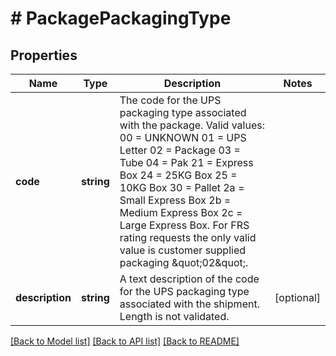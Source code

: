 # # PackagePackagingType

## Properties

Name | Type | Description | Notes
------------ | ------------- | ------------- | -------------
**code** | **string** | The code for the UPS packaging type associated with the package.  Valid values: 00 &#x3D; UNKNOWN  01 &#x3D; UPS Letter  02 &#x3D; Package  03 &#x3D; Tube  04 &#x3D; Pak  21 &#x3D; Express Box  24 &#x3D; 25KG Box  25 &#x3D; 10KG Box  30 &#x3D; Pallet  2a &#x3D; Small Express Box  2b &#x3D; Medium Express Box 2c &#x3D; Large Express Box. For FRS rating requests the only valid value is customer supplied packaging \&quot;02\&quot;. |
**description** | **string** | A text description of the code for the UPS packaging type associated with the shipment.  Length is not validated. | [optional]

[[Back to Model list]](../../README.md#models) [[Back to API list]](../../README.md#endpoints) [[Back to README]](../../README.md)
